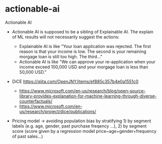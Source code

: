 # actionable-ai
Actionable AI

- Actionable AI is supposed to be a sibling of Explainable AI. The explain of ML results will not necessarily suggest the actions:
  - Explainable AI is like "Your loan application was rejected. The first reason is that your income is low. The second is your remaining morgage loan is still too high. The third..."
  - Actionable AI is like "We can approve your re-application when your income exceed 100,000 USD and your morgage loan is less than 50,000 USD."

- DiCE https://qiita.com/OpenJNY/items/ef885c357b4e0a1551c0
  - https://www.microsoft.com/en-us/research/blog/open-source-library-provides-explanation-for-machine-learning-through-diverse-counterfactuals/
  - https://www.microsoft.com/en-us/research/project/dice/publications/

- Pricing model -> avoiding population bias by stratifying 1) by segment labels (e.g. age, gender, past purchase freqency ...), 2) by segment score (score given by a regression model price~age+gender+frequency of past sales...)
